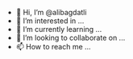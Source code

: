 - 👋 Hi, I’m @alibagdatli
- 👀 I’m interested in ...
- 🌱 I’m currently learning ...
- 💞️ I’m looking to collaborate on ...
- 📫 How to reach me ...

<!---
alibagdatli/alibagdatli is a ✨ special ✨ repository because its `README.md` (this file) appears on your GitHub profile.
You can click the Preview link to take a look at your changes.
--->
